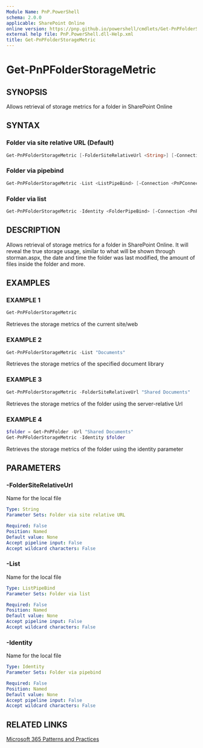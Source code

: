 ```yaml
---
Module Name: PnP.PowerShell
schema: 2.0.0
applicable: SharePoint Online
online version: https://pnp.github.io/powershell/cmdlets/Get-PnPFolderStorageMetric.html
external help file: PnP.PowerShell.dll-Help.xml
title: Get-PnPFolderStorageMetric
---
```

  
# Get-PnPFolderStorageMetric

## SYNOPSIS
Allows retrieval of storage metrics for a folder in SharePoint Online

## SYNTAX

### Folder via site relative URL (Default)
```powershell
Get-PnPFolderStorageMetric [-FolderSiteRelativeUrl <String>] [-Connection <PnPConnection>]
```

### Folder via pipebind
```powershell
Get-PnPFolderStorageMetric -List <ListPipeBind> [-Connection <PnPConnection>]
```

### Folder via list
```powershell
Get-PnPFolderStorageMetric -Identity <FolderPipeBind> [-Connection <PnPConnection>]
```

## DESCRIPTION
Allows retrieval of storage metrics for a folder in SharePoint Online. It will reveal the true storage usage, similar to what will be shown through storman.aspx, the date and time the folder was last modified, the amount of files inside the folder and more.

## EXAMPLES

### EXAMPLE 1
```powershell
Get-PnPFolderStorageMetric
```
Retrieves the storage metrics of the current site/web

### EXAMPLE 2
```powershell
Get-PnPFolderStorageMetric -List "Documents"
```
Retrieves the storage metrics of the specified document library

### EXAMPLE 3
```powershell
Get-PnPFolderStorageMetric -FolderSiteRelativeUrl "Shared Documents"
```
Retrieves the storage metrics of the folder using the server-relative Url

### EXAMPLE 4
```powershell
$folder = Get-PnPFolder -Url "Shared Documents"
Get-PnPFolderStorageMetric -Identity $folder
```

Retrieves the storage metrics of the folder using the identity parameter

## PARAMETERS

### -FolderSiteRelativeUrl
Name for the local file

```yaml
Type: String
Parameter Sets: Folder via site relative URL

Required: False
Position: Named
Default value: None
Accept pipeline input: False
Accept wildcard characters: False
```

### -List
Name for the local file

```yaml
Type: ListPipeBind
Parameter Sets: Folder via list

Required: False
Position: Named
Default value: None
Accept pipeline input: False
Accept wildcard characters: False
```

### -Identity
Name for the local file

```yaml
Type: Identity
Parameter Sets: Folder via pipebind

Required: False
Position: Named
Default value: None
Accept pipeline input: False
Accept wildcard characters: False
```

## RELATED LINKS

[Microsoft 365 Patterns and Practices](https://aka.ms/m365pnp)
